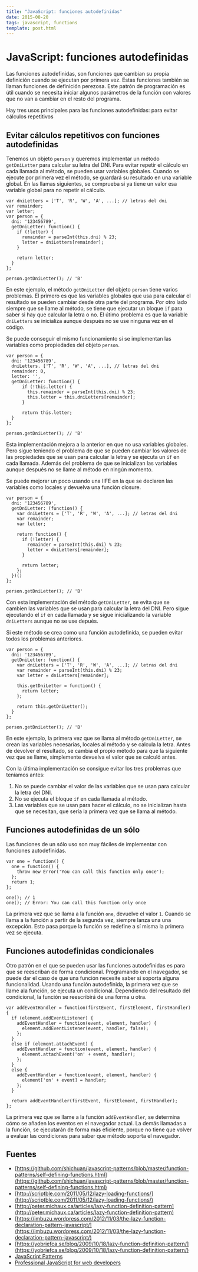 ```yaml
---
title: "JavaScript: funciones autodefinidas"
date: 2015-08-20
tags: javascript, functions
template: post.html
---
```


# JavaScript: funciones autodefinidas

Las funciones autodefinidas, son funciones que cambian su propia definición cuando se ejecutan por primera vez. Estas funciones también se llaman funciones de definición perezosa. Este patrón de programación es útil cuando se necesita iniciar algunos parámetros de la función con valores que no van a cambiar en el resto del programa.

Hay tres usos principales para las funciones autodefinidas: para evitar cálculos repetitivos

## Evitar cálculos repetitivos con funciones autodefinidas

Tenemos un objeto `person` y queremos implementar un método `getDniLetter` para calcular su letra del DNI. Para evitar repetir el cálculo en cada llamada al método, se pueden usar variables globales. Cuando se ejecute por primera vez el método, se guardará su resultado en una variable global. En las llamas siguientes, se comprueba si ya tiene un valor esa variable global para no repetir el cálculo.

    var dniLetters = ['T', 'R', 'W', 'A', ...]; // letras del dni
    var remainder;
    var letter;
    var person = {
      dni: '123456789',
      getDniLetter: function() {
        if (!letter) {
          remainder = parseInt(this.dni) % 23;
          letter = dniLetters[remainder];
        }

        return letter;
      }
    };

    person.getDniLetter(); // 'B'

En este ejemplo, el método `getDniLetter` del objeto `person` tiene varios problemas. El primero es que las variables globales que usa para calcular el resultado se pueden cambiar desde otra parte del programa. Por otro lado siempre que se llame al método, se tiene que ejecutar un bloque `if` para saber si hay que calcular la letra o no. El útimo problema es que la variable `dniLetters` se inicializa aunque después no se use ninguna vez en el código.

Se puede conseguir el mismo funcionamiento si se implementan las variables como propiedades del objeto `person`.

    var person = {
      dni: '123456789',
      dniLetters. ['T', 'R', 'W', 'A', ...], // letras del dni
      remainder: 0,
      letter: '',
      getDniLetter: function() {
          if (!this.letter) {
            this.remainder = parseInt(this.dni) % 23;
            this.letter = this.dniLetters[remainder];
          }

          return this.letter;
      }
    };

    person.getDniLetter(); // 'B'

Esta implementación mejora a la anterior en que no usa variables globales. Pero sigue teniendo el problema de que se pueden cambiar los valores de las propiedades que se usan para calcular la letra y se ejecuta un `if` en cada llamada. Además del problema de que se inicializan las variables aunque después no se llame al método en ningún momento.

Se puede mejorar un poco usando una IIFE en la que se declaren las variables como locales y devuelva una función closure.

    var person = {
      dni: '123456789',
      getDniLetter: (function() {
        var dniLetters = ['T', 'R', 'W', 'A', ...]; // letras del dni
        var remainder;
        var letter;

        return function() {
          if (!letter) {
            remainder = parseInt(this.dni) % 23;
            letter = dniLetters[remainder];
          }

          return letter;
        };
      })()
    };

    person.getDniLetter(); // 'B'

Con esta implementación del método `getDniLetter`, se evita que se cambien las variables que se usan para calcular la letra del DNI. Pero sigue ejecutando el `if` en cada llamada y se sigue inicializando la variable `dniLetters` aunque no se use depués.

Si este método se crea como una función autodefinida, se pueden evitar todos los problemas anteriores.

    var person = {
      dni: '123456789',
      getDniLetter: function() {
        var dniLetters = ['T', 'R', 'W', 'A', ...]; // letras del dni
        var remainder = parseInt(this.dni) % 23;
        var letter = dniLetters[remainder];

        this.getDniLetter = function() {
          return letter;
        };

        return this.getDniLetter();
      }
    };

    person.getDniLetter(); // 'B'

En este ejemplo, la primera vez que se llama al método `getDniLetter`, se crean las variables necesarias, locales al método y se calcula la letra. Antes de devolver el resultado, se cambia el propio método para que la siguiente vez que se llame, simplemente devuelva el valor que se calculó antes.

Con la última implementación se consigue evitar los tres problemas que teníamos antes:

1. No se puede cambiar el valor de las variables que se usan para calcular la letra del DNI.
2. No se ejecuta el bloque `if` en cada llamada al método.
3. Las variables que se usan para hacer el cálculo, no se inicializan hasta que se necesitan, que sería la primera vez que se llama al método.

## Funciones autodefinidas de un sólo

Las funciones de un sólo uso son muy fáciles de implementar con funciones autodefinidas.

    var one = function() {
      one = function() {
        throw new Error('You can call this function only once');
      };
      return 1;
    };

    one(); // 1
    one(); // Error: You can call this function only once

La primera vez que se llama a la función `one`, devuelve el valor `1`. Cuando se llama a la función a partir de la segunda vez, siempre lanza una una excepción. Esto pasa porque la función se redefine a sí misma la primera vez se ejecuta.

## Funciones autodefinidas condicionales

Otro patrón en el que se pueden usar las funciones autodefinidas es para que se reescriban de forma condicional. Programando en el navegador, se puede dar el caso de que una función necesite saber si soporta alguna funcionalidad. Usando una función autodefinida, la primera vez que se llame ala función, se ejecuta un condicional. Dependiendo del resultado del condicional, la función se reescribirá de una forma u otra.

    var addEventHandler = function(firstEvent, firstElement, firstHandler) {
      if (element.addEventListener) {
        addEventHandler = function(event, element, handler) {
          element.addEventListener(event, handler, false);
        };
      }
      else if (element.attachEvent) {
        addEventHandler = function(event, element, handler) {
          element.attachEvent('on' + event, handler);
        };
      }
      else {
        addEventHandler = function(event, element, handler) {
          element['on' + event] = handler;
        };
      }

      return addEventHandler(firstEvent, firstElement, firstHandler);
    };

La primera vez que se llame a la función `addEventHandler`, se determina cómo se añaden los eventos en el navegador actual. La demás llamadas a la función, se ejecutarán de forma más eficiente, porque no tiene que volver a evaluar las condiciones para saber que método soporta el navegador.

## Fuentes

* [https://github.com/shichuan/javascript-patterns/blob/master/function-patterns/self-defining-functions.html](https://github.com/shichuan/javascript-patterns/blob/master/function-patterns/self-defining-functions.html)
* [http://scriptble.com/2011/05/12/lazy-loading-functions/](http://scriptble.com/2011/05/12/lazy-loading-functions/)
* [http://peter.michaux.ca/articles/lazy-function-definition-pattern](http://peter.michaux.ca/articles/lazy-function-definition-pattern)
* [https://imbuzu.wordpress.com/2012/11/03/the-lazy-function-declaration-pattern-javascript/](https://imbuzu.wordpress.com/2012/11/03/the-lazy-function-declaration-pattern-javascript/)
* [https://yobriefca.se/blog/2009/10/18/lazy-function-definition-pattern/](https://yobriefca.se/blog/2009/10/18/lazy-function-definition-pattern/)
* [JavaScript Patterns](http://shop.oreilly.com/product/9780596806767.do)
* [Professional JavaScript for web developers](http://www.amazon.es/Professional-JavaScript-Developers-Nicholas-Zakas/dp/1118026691)
